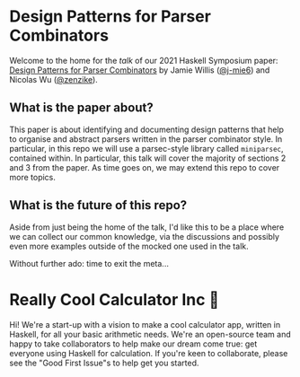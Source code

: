 # Design Patterns for Parser Combinators
Welcome to the home for the _talk_ of our 2021 Haskell Symposium paper:
[Design Patterns for Parser Combinators](https://dl.acm.org/doi/10.1145/3471874.3472984) by
Jamie Willis ([@j-mie6](https://github.com/j-mie6)) and Nicolas Wu ([@zenzike](https://github.com/zenzike)).

## What is the paper about?
This paper is about identifying and documenting design patterns that help to
organise and abstract parsers written in the parser combinator style. In particular,
in this repo we will use a parsec-style library called `miniparsec`, contained
within. In particular, this talk will cover the majority of sections 2 and 3 from the
paper. As time goes on, we may extend this repo to cover more topics.

## What is the future of this repo?
Aside from just being the home of the talk, I'd like this to be a place where we can
collect our common knowledge, via the discussions and possibly even more examples outside of the mocked one used in the talk.

Without further ado: time to exit the meta...

# Really Cool Calculator Inc 🧮
Hi! We're a start-up with a vision to make a cool calculator app, written in Haskell,
for all your basic arithmetic needs. We're an open-source team and happy to take collaborators to help make our dream come true: get everyone using Haskell for calculation. If you're keen to collaborate, please see the "Good First Issue"s to help get you started.